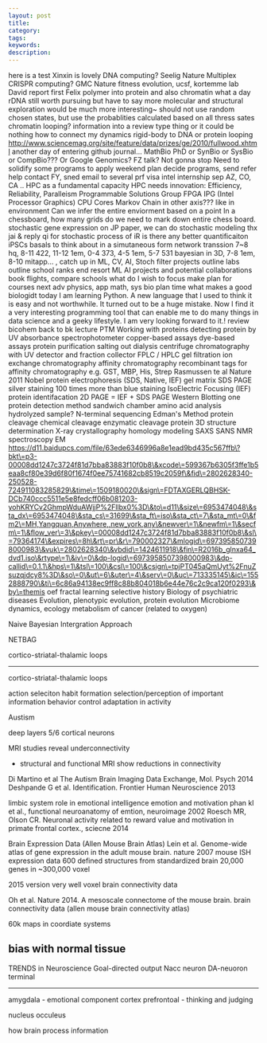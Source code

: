 ```yaml
---
layout: post
title: 
category: 
tags: 
keywords: 
description: 
---
```




here is a test
Xinxin is lovely
DNA computing? Seelig Nature
Multiplex CRISPR computing? GMC Nature
fitness evolution, ucsf, kortemme lab
David report first
Felix polymer into protein
and also chromatin
what a day
rDNA still worth pursuing but have to say more molecular and structural exploration would be much more interesting~
should not use random chosen states, but use the probablities calculated based on all thress sates
chromatin looping?
information into a review type thing
or it could be nothing
how to connect my dynamics rigid-body to DNA or protein looping
http://www.sciencemag.org/site/feature/data/prizes/ge/2010/fullwood.xhtml
another day of entering github journal...
MathBio PhD or SynBio or SysBio or CompBio???
Or Google Genomics?
FZ talk? Not gonna stop
Need to solidify some programs to apply
weekend plan
decide programs, send refer help
contact FY, sned email to several prf
visa
intel
internship sep
AZ, CO, CA ..
HPC as a fundamental capacity
HPC needs innovation: Efficiency, Reliability, Paralleism
Programmable Solutions Group
FPGA
IPG (Intel Processor Graphics)
CPU Cores
Markov Chain in other axis??? like in environment
Can we infer the entire enviorment based on a point
In a chessboard, how many grids do we need to mark down entire chess board.
stochastic gene expression
on JP paper, we can do stochastic modeling
thx jai & reply qi
for stochastic process of iR is there any better quantificaiton
iPSCs basals to think about in a simutaneous form
network transsion
7~8 hq, 8-11 422, 11-12 1em, 0-4 373, 4-5 1em, 5-7 531 bayesian in 3D, 7-8 1em, 8-10 mitapp... , 
catch up in ML, CV, AI, Stoch
filter
projects outline
labs outline
school ranks
end
resort ML AI projects and potential collaborations
book flights, compare schools
what do I wish to focus
make plan for courses next
adv physics, app math, sys bio
plan time
what makes a good biologidt
today I am learning Python. A new language that I used to think it is easy and not worthwhile.
It turned out to be a huge mistake.
Now I find it a very interesting programming tool that can enable me to do many things in data science and a geeky lifestyle.
I am very looking forward to it.!
review bicohem
back to bk lecture
PTM 
Working with proteins
detecting protein by UV absorbance
spectrophotometer
copper-based assays
dye-based assays
protein purification
salting out
dialysis
centrifuge
chromatography
with UV detector and fraction collector
FPLC / HPLC
gel filtration
ion exchange chromatography
affinity chromatography
recombinant tags for affinity chromatography
e.g. GST, MBP, His, Strep
Rasmussen te al Nature 2011 Nobel protein
electrophoresis (SDS, Native, IEF)
gel matrix
SDS PAGE
silver staining 100 times more than blue staining
IsoElectric Focusing (IEF)
protein identifacation 
2D PAGE = IEF + SDS PAGE
Western Blotting
one protein detection method
sandwich chamber
amino acid analysis
hydrolyzed sample?
N-terminal sequencing
Edman's Method
protein cleavage
chemical cleavage
enzymatic cleavage
protein 3D structure determination
X-ray crystallography
homology modeling
SAXS SANS
NMR spectroscopy
EM
https://d11.baidupcs.com/file/63ede6346996a8e1ead9bd435c567ffb\?bkt\=p3-00008dd1247c3724f81d7bba83883f10f0b8\&xcode\=599367b6305f3ffe1b5eaa8cf80e39d6f80f1674f0ee75741682cb8519c2059f\&fid\=2802628340-250528-724911083285829\&time\=1509180020\&sign\=FDTAXGERLQBHSK-DCb740ccc5511e5e8fedcff06b081203-yohKRYCv2GhmpWduAWjjP%2Fllbx0%3D\&to\=d11\&size\=6953474048\&sta_dx\=6953474048\&sta_cs\=31699\&sta_ft\=iso\&sta_ct\=7\&sta_mt\=0\&fm2\=MH,Yangquan,Anywhere,,new_york,any\&newver\=1\&newfm\=1\&secfm\=1\&flow_ver\=3\&pkey\=00008dd1247c3724f81d7bba83883f10f0b8\&sl\=79364174\&expires\=8h\&rt\=pr\&r\=790002327\&mlogid\=6973958507398000983\&vuk\=2802628340\&vbdid\=1424611918\&fin\=R2016b_glnxa64_dvd1.iso\&rtype\=1\&iv\=0\&dp-logid\=6973958507398000983\&dp-callid\=0.1.1\&hps\=1\&tsl\=100\&csl\=100\&csign\=tpjPT045aQmUyt%2FnuZsuzqjdcy8%3D\&so\=0\&ut\=6\&uter\=4\&serv\=0\&uc\=713335145\&ic\=1552888790\&ti\=6c86a94138ec9ff8c88b804018b6e44e76c2c9ca120f0293\&by\=themis
oef
fractal learning
selective history
Biology of psychiatric diseases
Evolution, plenotypic evolution, protein evolution
Microbiome dynamics, ecology
metabolism of cancer (related to oxygen)

Naive Bayesian Intergration Approach

NETBAG

cortico-striatal-thalamic loops


------------
cortico-striatal-thalamic loops

action seleciton
habit formation
selection/perception of important information
behavior control
adaptation in activity

Austism

deep layers 5/6
cortical neurons

MRI studies reveal underconnectivity
- structural and functional MRI show reductions in connectivity

Di Martino et al The Autism Brain Imaging Data Exchange, Mol. Psych 2014
Deshpande G et al. Identification. Frontier Human Neuroscience 2013

limbic system role in emotional intelligence
emotion and motivation
phan kl et al., functional neuroanatomy of emtion, neuroimage 2002
Roesch MR, Olson CR. Neuronal activity related to reward value and motivation in primate frontal cortex., sciecne 2014

Brain Expression Data (Allen Mouse Brain Atlas)
Lein et al. Genome-wide atlas of gene expression in the adult mouse brain. nature 2007
mouse ISH expression data
600 defined structures from standardized brain
20,000 genes in ~300,000 voxel

2015 version very well
voxel 
brain connectivity data

Oh et al. Nature 2014. A mesoscale connectome of the mouse brain. 
brain connectivity data (allen mouse brain connectivity atlas)

60k 
maps in coordiate systems

bias with normal tissue
----------------------------------

TRENDS in Neuroscience
Goal-directed output
Nacc neuron 
DA-neuoron terminal

------------------
amygdala - emotional component
cortex prefrontoal - thinking and judging

nucleus occuleus

how brain process information


